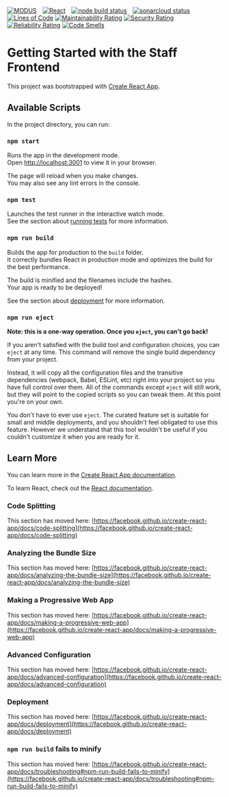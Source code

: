 [![MODUS](https://img.shields.io/badge/MODUS-ASSUMPTION-orange?style=for-the-badge)](https://github.com/Modus-1) [![React](https://img.shields.io/badge/React-38d3fa?style=for-the-badge&logo=react&logoColor=white&messageColor=white)](https://reactjs.org/) [![node build status](https://img.shields.io/github/actions/workflow/status/modus-1/staff-frontend/node.js.yml?branch=main&label=Node%20build&logo=Node.js&logoColor=white&style=for-the-badge)](https://github.com/Modus-1/staff-frontend/actions?query=branch%3Amain) [![sonarcloud status](https://img.shields.io/sonar/quality_gate/Modus-1_staff-frontend/main?logo=sonarcloud&server=https%3A%2F%2Fsonarcloud.io&style=for-the-badge)](https://sonarcloud.io/summary/overall?id=Modus-1_staff-frontend)<br /> [![Lines of Code](https://sonarcloud.io/api/project_badges/measure?project=Modus-1_staff-frontend&metric=ncloc)](https://sonarcloud.io/summary/overall?id=Modus-1_staff-frontend) [![Maintainability Rating](https://sonarcloud.io/api/project_badges/measure?project=Modus-1_staff-frontend&metric=sqale_rating)](https://sonarcloud.io/summary/overall?id=Modus-1_staff-frontend) [![Security Rating](https://sonarcloud.io/api/project_badges/measure?project=Modus-1_staff-frontend&metric=security_rating)](https://sonarcloud.io/summary/overall?id=Modus-1_staff-frontend) [![Reliability Rating](https://sonarcloud.io/api/project_badges/measure?project=Modus-1_staff-frontend&metric=reliability_rating)](https://sonarcloud.io/summary/overall?id=Modus-1_staff-frontend) [![Code Smells](https://sonarcloud.io/api/project_badges/measure?project=Modus-1_staff-frontend&metric=code_smells)](https://sonarcloud.io/summary/overall?id=Modus-1_staff-frontend)


# Getting Started with the Staff Frontend

This project was bootstrapped with [Create React App](https://github.com/facebook/create-react-app).

## Available Scripts

In the project directory, you can run:

### `npm start`

Runs the app in the development mode.\
Open [http://localhost:3001](http://localhost:3001) to view it in your browser.

The page will reload when you make changes.\
You may also see any lint errors in the console.

### `npm test`

Launches the test runner in the interactive watch mode.\
See the section about [running tests](https://facebook.github.io/create-react-app/docs/running-tests) for more information.

### `npm run build`

Builds the app for production to the `build` folder.\
It correctly bundles React in production mode and optimizes the build for the best performance.

The build is minified and the filenames include the hashes.\
Your app is ready to be deployed!

See the section about [deployment](https://facebook.github.io/create-react-app/docs/deployment) for more information.

### `npm run eject`

**Note: this is a one-way operation. Once you `eject`, you can't go back!**

If you aren't satisfied with the build tool and configuration choices, you can `eject` at any time. This command will remove the single build dependency from your project.

Instead, it will copy all the configuration files and the transitive dependencies (webpack, Babel, ESLint, etc) right into your project so you have full control over them. All of the commands except `eject` will still work, but they will point to the copied scripts so you can tweak them. At this point you're on your own.

You don't have to ever use `eject`. The curated feature set is suitable for small and middle deployments, and you shouldn't feel obligated to use this feature. However we understand that this tool wouldn't be useful if you couldn't customize it when you are ready for it.

## Learn More

You can learn more in the [Create React App documentation](https://facebook.github.io/create-react-app/docs/getting-started).

To learn React, check out the [React documentation](https://reactjs.org/).

### Code Splitting

This section has moved here: [https://facebook.github.io/create-react-app/docs/code-splitting](https://facebook.github.io/create-react-app/docs/code-splitting)

### Analyzing the Bundle Size

This section has moved here: [https://facebook.github.io/create-react-app/docs/analyzing-the-bundle-size](https://facebook.github.io/create-react-app/docs/analyzing-the-bundle-size)

### Making a Progressive Web App

This section has moved here: [https://facebook.github.io/create-react-app/docs/making-a-progressive-web-app](https://facebook.github.io/create-react-app/docs/making-a-progressive-web-app)

### Advanced Configuration

This section has moved here: [https://facebook.github.io/create-react-app/docs/advanced-configuration](https://facebook.github.io/create-react-app/docs/advanced-configuration)

### Deployment

This section has moved here: [https://facebook.github.io/create-react-app/docs/deployment](https://facebook.github.io/create-react-app/docs/deployment)

### `npm run build` fails to minify

This section has moved here: [https://facebook.github.io/create-react-app/docs/troubleshooting#npm-run-build-fails-to-minify](https://facebook.github.io/create-react-app/docs/troubleshooting#npm-run-build-fails-to-minify)
